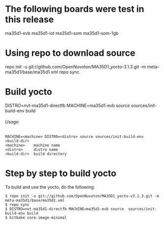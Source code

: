 # The following boards were test in this release

ma35d1-evb
ma35d1-iot
ma35d1-som
ma35d1-som-1gb

# Using repo to download source

repo init -u git://github.com/OpenNuvoton/MA35D1_yocto-3.1.3.git -m  meta-ma35d1/base/ma35d1.xml
repo sync

# Build yocto
DISTRO=nvt-ma35d1-directfb MACHINE=ma35d1-evb source  sources/init-build-env build

###### Usage:
	MACHINE=<machine> DISTRO=<distro> source sources/init-build-env <build-dir>
	<machine>    machine name
	<distro>     distro name
	<build-dir>  build directory

# Step by step to build yocto
To build and use the yocto, do the following:
```
$ repo init -u git://github.com/OpenNuvoton/MA35D1_yocto-v3.1.3.git -m meta-ma35d1/base/ma35d1.xml
$ repo sync
$ DISTRO=nvt-ma35d1-directfb MACHINE=ma35d1-evb source  sources/init-build-env build
$ bitbake core-image-minimal
```
